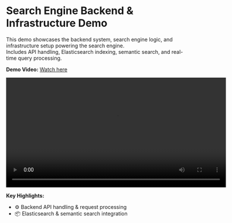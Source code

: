 # Search Engine Backend & Infrastructure Demo

This demo showcases the backend system, search engine logic, and infrastructure setup powering the search engine.  
Includes API handling, Elasticsearch indexing, semantic search, and real-time query processing.

**Demo Video:** [Watch here](https://pub-47e138e02b44477f9935d1b35c47d5a7.r2.dev/api_video.mp4)

<video width="600" controls>
  <source src="https://pub-47e138e02b44477f9935d1b35c47d5a7.r2.dev/api_video.mp4" type="video/mp4">
  Your browser does not support the video tag.
</video>

**Key Highlights:**  
- ⚙️ Backend API handling & request processing  
- 📦 Elasticsearch & semantic search integration 
